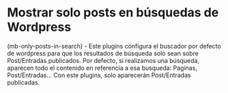 # Mostrar solo posts en búsquedas de Wordpress 
 
(mb-only-posts-in-search) - Este plugins configura el buscador por defecto de wordpress para que los resultados de búsqueda solo sean sobre Post/Entradas publicados.
Por defecto, si realizamos una búsqueda, aparecen todo el contenido en referencia a esa busqueda: Paginas, Post/Entradas... Con este plugins, solo aparecerán Post/Entradas publicadas.
